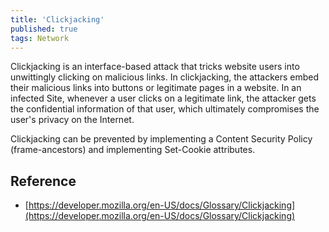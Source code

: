 ```yaml
---
title: 'Clickjacking'
published: true
tags: Network
---
```


Clickjacking is an interface-based attack that tricks website users into
unwittingly clicking on malicious links. In clickjacking, the attackers embed
their malicious links into buttons or legitimate pages in a website. In an
infected Site, whenever a user clicks on a legitimate link, the attacker gets
the confidential information of that user, which ultimately compromises the
user's privacy on the Internet.

Clickjacking can be prevented by implementing a Content Security Policy
(frame-ancestors) and implementing Set-Cookie attributes.

## Reference

- [https://developer.mozilla.org/en-US/docs/Glossary/Clickjacking](https://developer.mozilla.org/en-US/docs/Glossary/Clickjacking)